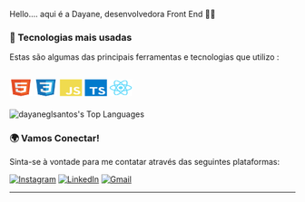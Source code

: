 Hello.... aqui é a Dayane, desenvolvedora Front End 👋🏻

### 🚀 Tecnologias mais usadas

Estas são algumas das principais ferramentas e tecnologias que utilizo :

<div style="display: inline_block"><br>
  <img align="center" height="30" width="40" src="https://raw.githubusercontent.com/devicons/devicon/master/icons/html5/html5-original.svg">
  <img align="center" height="30" width="40" src="https://raw.githubusercontent.com/devicons/devicon/master/icons/css3/css3-original.svg">
  <img align="center" height="30" width="40" src="https://raw.githubusercontent.com/devicons/devicon/master/icons/javascript/javascript-plain.svg">
  <img align="center" height="30" width="40" src="https://raw.githubusercontent.com/devicons/devicon/master/icons/typescript/typescript-plain.svg">
  <img align="center" height="30" width="40" src="https://raw.githubusercontent.com/devicons/devicon/master/icons/react/react-original.svg">
</div>

###

![dayaneglsantos's Top Languages](https://github-readme-stats.vercel.app/api/top-langs/?username=dayaneglsantos&theme=omni&show_icons=true&hide_border=false&layout=compact)

### 🌍 Vamos Conectar!

Sinta-se à vontade para me contatar através das seguintes plataformas:

[![Instagram](https://img.shields.io/badge/-Instagram-E4405F?style=flat-square&logo=instagram&logoColor=white)](https://www.instagram.com/dayaneglsantos)
[![LinkedIn](https://img.shields.io/badge/-LinkedIn-0077B5?style=flat-square&logo=linkedin&logoColor=white)](https://www.linkedin.com/in/dayaneglsantos)
[![Gmail](https://img.shields.io/badge/-Gmail-%23333?style=flat-square&logo=gmail&logoColor=white)](mailto:dayaneglsantos@gmail.com)

---


